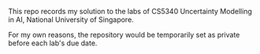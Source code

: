 This repo records my solution to the labs of CS5340 Uncertainty Modelling in AI, National University of Singapore.

For my own reasons, the repository would be temporarily set as private before each lab's due date.
